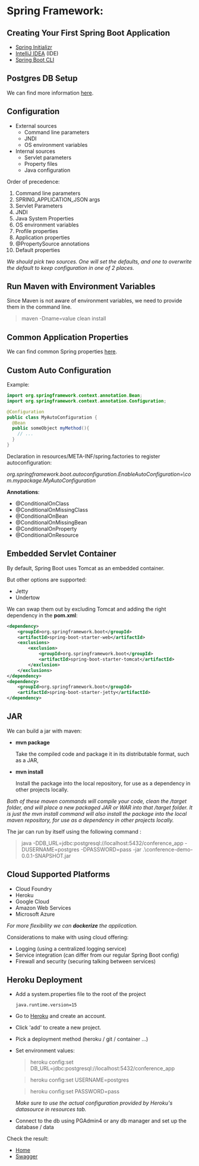# Spring Framework:
## Creating Your First Spring Boot Application

- [Spring Initializr](https://start.spring.io/)
- [IntelliJ IDEA](https://www.jetbrains.com/idea/download/#section=windows) (IDE)
- [Spring Boot CLI](https://docs.spring.io/spring-boot/docs/current/reference/html/getting-started.html#getting-started.installing.cli)

## Postgres DB Setup

We can find more information [here](https://github.com/dlbunker/ps-first-spring-boot-app/tree/master/database/postgresql).

## Configuration

- External sources
  - Command line parameters
  - JNDI
  - OS environment variables
- Internal sources
  - Servlet parameters
  - Property files
  - Java configuration

Order of precedence:
1. Command line parameters
2. SPRING_APPLICATION_JSON args
3. Servlet Parameters
4. JNDI
5. Java System Properties
6. OS environment variables
7. Profile properties
8. Application properties
9. @PropertySource annotations
10. Default properties

*We should pick two sources. One will set the defaults, and one to overwrite the default to keep configuration in one of 2 places.*

## Run Maven with Environment Variables

Since Maven is not aware of environment variables, we need to provide them in the command line.
> maven -Dname=value clean install

## Common Application Properties

We can find common Spring properties [here](https://docs.spring.io/spring-boot/docs/current/reference/html/application-properties.html).

## Custom Auto Configuration

Example:
```java
import org.springframework.context.annotation.Bean;
import org.springframework.context.annotation.Configuration;

@Configuration
public class MyAutoConfiguration {
  @Bean
  public someObject myMethod(){
    // ...
  }
}
```

Declaration in resources/META-INF/spring.factories to register autoconfiguration:

*org.springframework.boot.autoconfiguration.EnableAutoConfiguration=\com.mypackage.MyAutoConfiguration*

**Annotations**:
- @ConditionalOnClass
- @ConditionalOnMissingClass
- @ConditionalOnBean
- @ConditionalOnMissingBean
- @ConditionalOnProperty
- @ConditionalOnResource

## Embedded Servlet Container

By default, Spring Boot uses Tomcat as an embedded container.

But other options are supported:
- Jetty
- Undertow

We can swap them out by excluding Tomcat and adding the right dependency in the **pom.xml**:

```xml
<dependency>
    <groupId>org.springframework.boot</groupId>
    <artifactId>spring-boot-starter-web</artifactId>
    <exclusions>
        <exclusion>
            <groupId>org.springframework.boot</groupId>
            <artifactId>spring-boot-starter-tomcat</artifactId>
        </exclusion>
    </exclusions>
</dependency>
<dependency>
    <groupId>org.springframework.boot</groupId>
    <artifactId>spring-boot-starter-jetty</artifactId>
</dependency>
```

## JAR

We can build a jar with maven:
- **mvn package**

  Take the compiled code and package it in its distributable format, such as a JAR,

- **mvn install**

  Install the package into the local repository, for use as a dependency in other projects locally.

*Both of these maven commands will compile your code, clean the /target folder,
and will place a new packaged JAR or WAR into that /target folder.
It is just the *mvn install* command will also install the package into the local maven repository,
for use as a dependency in other projects locally.*

The jar can run by itself using the following command :
> java -DDB_URL=jdbc:postgresql://localhost:5432/conference_app -DUSERNAME=postgres -DPASSWORD=pass -jar .\conference-demo-0.0.1-SNAPSHOT.jar

## Cloud Supported Platforms

- Cloud Foundry
- Heroku
- Google Cloud
- Amazon Web Services
- Microsoft Azure

*For more flexibility we can **dockerize** the application.*

Considerations to make with using cloud offering:
- Logging (using a centralized logging service)
- Service integration (can differ from our regular Spring Boot config)
- Firewall and security (securing talking between services)

## Heroku Deployment

- Add a system.properties file to the root of the project

  ```properties
  java.runtime.version=15
  ```

- Go to [Heroku](https://www.heroku.com/) and create an account.
- Click 'add' to create a new project.
- Pick a deployment method (heroku / git / container ...)
- Set environment values:

  > heroku config:set DB_URL=jdbc:postgresql://localhost:5432/conference_app

  > heroku config:set USERNAME=postgres

  > heroku config:set PASSWORD=pass

  *Make sure to use the actual configuration provided by Heroku's datasource in resources tab.*

- Connect to the db using PGAdmin4 or any db manager and set up the database / data

Check the result:
- [Home](https://conf-spring.herokuapp.com/)
- [Swagger](https://conf-spring.herokuapp.com/swagger-ui.html)